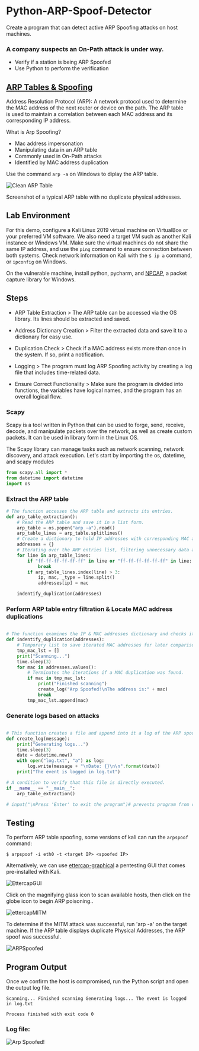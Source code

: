 # Python-ARP-Spoof-Detector
Create a program that can detect active ARP Spoofing attacks on host machines.
### A company suspects an On-Path attack is under way.
- Verify if a station is being ARP Spoofed
- Use Python to perform the verification

## [ARP Tables & Spoofing](https://www.cisco.com/assets/sol/sb/Switches_Emulators_v2_2_015/help/nk_configuring_ip_information19.html)

Address Resolution Protocol (ARP): A network protocol used to determine the MAC address of the next router or device on the path. The ARP table is used to maintain a correlation between each MAC address and its corresponding IP address.

What is Arp Spoofing?

- Mac address impersonation
- Manipulating data in an ARP table
- Commonly used in On-Path attacks
- Identified by MAC address duplication

Use the command `arp -a` on Windows to diplay the ARP table. 

![Clean ARP Table](https://github.com/albertdiaz13/Python-ARP-Spoof-Detector/assets/18507384/074220fe-b59d-483e-8a6b-1afb35811648)

Screenshot of a typical ARP table with no duplicate physical addresses.

## Lab Environment

For this demo, configure a Kali Linux 2019 virtual machine on VirtualBox or your preferred VM software. We also need a target VM such as another Kali instance or Windows VM. Make sure the virtual machines do not share the same IP address, and use the `ping` command to ensure connection between both systems. Check network information on Kali with the `$ ip a` command, or `ipconfig` on Windows.

On the vulnerable machine, install python, pycharm, and [NPCAP](https://npcap.com/), a packet capture library for Windows.

## Steps

+ ARP Table Extraction > The ARP table can be accessed via the OS library. Its lines should be extracted and saved.

+ Address Dictionary Creation > Filter the extracted data and save it to a dictionary for easy use.

+ Duplication Check > Check if a MAC address exists more than once in the system. If so, print a notification. 

+ Logging > The program must log ARP Spoofing activity by creating a log file that includes time-related data.

+ Ensure Correct Functionality > Make sure the program is divided into functions, the variables have logical names, and the program has an overall logical flow.

### Scapy 
Scapy is a tool written in Python that can be used to forge, send, receive, decode, and manipulate packets over the network, as well as create custom packets. It can be used in library form in the Linux OS.

The Scapy library can manage tasks such as network scanning, network discovery, and attack execution.
Let's start by importing the os, datetime, and scapy modules
```python
from scapy.all import *
from datetime import datetime
import os 
```
### Extract the ARP table
```python
# The function accesses the ARP table and extracts its entries.
def arp_table_extraction():
    # Read the ARP table and save it in a list form.
    arp_table = os.popen("arp -a").read()
    arp_table_lines = arp_table.splitlines()
    # Create a dictionary to hold IP addresses with corresponding MAC addresses.
    addresses = {}
    # Iterating over the ARP entries list, filtering unnecessary data and saving IP & MAC addresses
    for line in arp_table_lines:
        if "ff-ff-ff-ff-ff-ff" in line or "ff-ff-ff-ff-ff-ff" in line:
            break
        if arp_table_lines.index(line) > 3:
            ip, mac, _type = line.split()
            addresses[ip] = mac

    indentify_duplication(addresses)
```

### Perform ARP table entry filtration & Locate MAC address duplications
```python

# The function examines the IP & MAC addresses dictionary and checks it for MAC duplication.
def indentify_duplication(addresses):
    # Temporary list to save iterated MAC addresses for later comparison.
    tmp_mac_lst = []
    print("Scanning...")
    time.sleep(3)
    for mac in addresses.values():
        # Terminates the iterations if a MAC duplication was found.
        if mac in tmp_mac_lst:
            print("Finished scanning")
            create_log("Arp Spoofed!\nThe address is:" + mac)
            break
        tmp_mac_lst.append(mac)
```

### Generate logs based on attacks
```python

# This function creates a file and append into it a log of the ARP spoofing event.
def create_log(message):
    print("Generating logs...")
    time.sleep(3)
    date = datetime.now()
    with open("log.txt", "a") as log:
        log.write(message + "\nDate: {}\n\n".format(date))
    print("The event is logged in log.txt")

# A condition to verify that this file is directly executed.
if __name__ == "__main__":
    arp_table_extraction()

# input("\nPress 'Enter' to exit the program")# prevents program from closing upon execution

```
## Testing

To perform ARP table spoofing, some versions of kali can run the `arpspoof` command:

`$ arpspoof -i eth0 -t <target IP> <spoofed IP>`

Alternatively, we can use [ettercap-graphical](https://www.kali.org/tools/ettercap/) a pentesting GUI that comes pre-installed with Kali.

![EttercapGUI](https://github.com/albertdiaz13/Python-ARP-Spoof-Detector/assets/18507384/f7ac2e90-ecc0-4761-96ae-a80042546b8d)


Click on the magnifying glass icon to scan available hosts, then click on the globe icon to begin ARP poisoning..

![ettercapMITM](https://github.com/albertdiaz13/Python-ARP-Spoof-Detector/assets/18507384/4a1e3aaa-0eb0-4c6a-89ab-a18cf517285a)

To determine if the MITM attack was successful, run 'arp -a' on the target machine. If the ARP table displays duplicate Physical Addresses, the ARP spoof was successful.

![ARPSpoofed](https://github.com/albertdiaz13/Python-ARP-Spoof-Detector/assets/18507384/c6c5f5e4-8c55-4cbe-bba1-07f47446c0f4)

## Program Output

Once we confirm the host is compromised, run the Python script and open the output log file. 

`Scanning...
Finished scanning
Generating logs...
The event is logged in log.txt`

`Process finished with exit code 0`

### Log file:

![Arp Spoofed!](https://github.com/albertdiaz13/Python-ARP-Spoof-Detector/assets/18507384/9989ecd2-b5bd-4520-a73c-58aa7c5b18e0)




